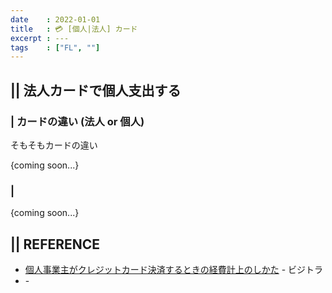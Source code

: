 ```yaml
---
date    : 2022-01-01
title   : 💳 [個人|法人] カード
excerpt : ---
tags    : ["FL", ""]
---
```




## || 法人カードで個人支出する
### | カードの違い (法人 or 個人)
そもそもカードの違い

{coming soon...}

### | 
{coming soon...}
 
 
## || REFERENCE
- [個人事業主がクレジットカード決済するときの経費計上のしかた](https://www.smbc-card.com/hojin/magazine/bizi-dora/accounting/sole_proprietorship_card_expenses.jsp) - ビジトラ
- []() - 

